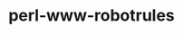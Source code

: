 ---
title: "perl-www-robotrules"
layout: cache
categories: [package, develop-2025-02-09]
meta: {"versions": ["6.02"], "compilers": ["gcc@=11.1.0", "gcc@=11.4.0"], "oss": ["ubuntu20.04", "ubuntu22.04"], "platforms": ["linux"], "targets": ["x86_64_v3"], "stacks": ["data-vis-sdk", "e4s", "hep", "root"], "num_specs": 2, "num_specs_by_stack": {"data-vis-sdk": 1, "root": 2, "hep": 1, "e4s": 1}}
spec_details: [{"hash": "jzbic3rkvsj3nyx6a7uzikmqwjgwvy7i", "compiler": "gcc@=11.1.0", "versions": ["6.02"], "os": "ubuntu20.04", "platform": "linux", "target": "x86_64_v3", "variants": ["build_system=perl"], "stacks": ["data-vis-sdk", "root"], "size": "-", "tarball": "https://binaries.spack.io/develop-2025-02-09/build_cache/linux-ubuntu20.04-x86_64_v3/gcc-11.1.0/perl-www-robotrules-6.02/linux-ubuntu20.04-x86_64_v3-gcc-11.1.0-perl-www-robotrules-6.02-jzbic3rkvsj3nyx6a7uzikmqwjgwvy7i.spack"}, {"hash": "pxoi75rdrlge6izn7u2lywprfqydvc5d", "compiler": "gcc@=11.4.0", "versions": ["6.02"], "os": "ubuntu22.04", "platform": "linux", "target": "x86_64_v3", "variants": ["build_system=perl"], "stacks": ["hep", "root", "e4s"], "size": "-", "tarball": "https://binaries.spack.io/develop-2025-02-09/build_cache/linux-ubuntu22.04-x86_64_v3/gcc-11.4.0/perl-www-robotrules-6.02/linux-ubuntu22.04-x86_64_v3-gcc-11.4.0-perl-www-robotrules-6.02-pxoi75rdrlge6izn7u2lywprfqydvc5d.spack"}]
---